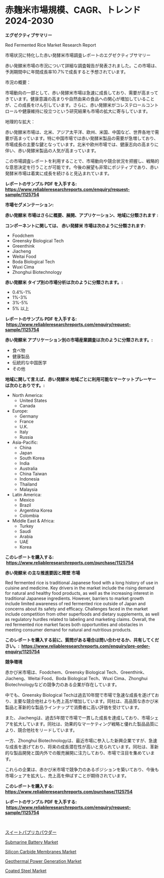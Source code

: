 <p><h1>赤麹米市場規模、CAGR、トレンド2024-2030</h1></p><p><strong>エグゼクティブサマリー</strong></p>
<p><p>Red Fermented Rice Market Research Report </p><p>市場状況に特化した赤い発酵米市場調査レポートのエグゼクティブサマリー</p><p>赤い発酵米市場の市況について詳細な調査報告が発表されました。この市場は、予測期間中に年間成長率10.7%で成長すると予想されています。</p><p>市況の概要：</p><p>市場動向の一部として、赤い発酵米市場は急速に成長しており、需要が高まってきています。健康意識の高まりや自然由来の食品への関心が増加していることが、この成長をけん引しています。さらに、赤い発酵米がコレステロールコントロールや健康維持に役立つという研究結果も市場の拡大に寄与しています。</p><p>地理的な拡大：</p><p>赤い発酵米市場は、北米、アジア太平洋、欧州、米国、中国など、世界各地で需要が高まっています。特に中国市場では赤い発酵米製品の需要が急増しており、市場成長の主要な鍵となっています。北米や欧州市場では、健康志向の高まりに伴い、赤い発酵米製品の人気が高まっています。</p><p>この市場調査レポートを利用することで、市場動向や競合状況を把握し、戦略的な意思決定を行うことが可能です。今後の展望も非常にポジティブであり、赤い発酵米市場は着実に成長を続けると見込まれています。</p></p>
<p><strong>レポートのサンプル PDF を入手する: <a href="https://www.reliableresearchreports.com/enquiry/request-sample/1125754">https://www.reliableresearchreports.com/enquiry/request-sample/1125754</a></strong></p>
<p><strong>市場セグメンテーション:</strong></p>
<p><strong> 赤い発酵米 市場はさらに概要、展開、アプリケーション、地域に分類されます :</strong></p>
<p><strong>コンポーネントに関しては、 赤い発酵米 市場は次のように分類されます: &nbsp;</strong></p>
<p><ul><li>Foodchem</li><li>Greensky Biological Tech</li><li>Greenthink</li><li>Jiacheng</li><li>Weitai Food</li><li>Boda Biological Tech</li><li>Wuxi Cima</li><li>Zhonghui Biotechnology</li></ul></p>
<p><strong> 赤い発酵米 タイプ別の市場分析は次のように分類されます。:</strong></p>
<p><ul><li>0.4%-1%</li><li>1%-3%</li><li>3%-5%</li><li>5% 以上</li></ul></p>
<p><strong>レポートのサンプル PDF を入手する: &nbsp;<a href="https://www.reliableresearchreports.com/enquiry/request-sample/1125754">https://www.reliableresearchreports.com/enquiry/request-sample/1125754</a></strong></p>
<p><strong> 赤い発酵米 アプリケーション別の市場産業調査は次のように分類されます。:</strong></p>
<p><ul><li>食べ物</li><li>健康製品</li><li>伝統的な中国医学</li><li>その他</li></ul></p>
<p><strong>地域に関して言えば、赤い発酵米 地域ごとに利用可能なマーケットプレーヤーは次のとおりです。:</strong></p>
<p><ul>
    <li>
        North America:
        <ul>
            <li>United States</li>
            <li>Canada</li>
        </ul>
    </li>
    <li>
        Europe:
        <ul>
            <li>Germany</li>
            <li>France</li>
            <li>U.K.</li>
            <li>Italy</li>
            <li>Russia</li>
        </ul>
    </li>
    <li>
        Asia-Pacific:
        <ul>
            <li>China</li>
            <li>Japan</li>
            <li>South Korea</li>
            <li>India</li>
            <li>Australia</li>
            <li>China Taiwan</li>
            <li>Indonesia</li>
            <li>Thailand</li>
            <li>Malaysia</li>
        </ul>
    </li>
    <li>
        Latin America:
        <ul>
            <li>Mexico</li>
            <li>Brazil</li>
            <li>Argentina Korea</li>
            <li>Colombia</li>
        </ul>
    </li>
    <li>
        Middle East & Africa:
        <ul>
            <li>Turkey</li>
            <li>Saudi</li>
            <li>Arabia</li>
            <li>UAE</li>
            <li>Korea</li>
        </ul>
    </li>
    </ul></p>
<p><strong>このレポートを購入する: &nbsp;<a href="https://www.reliableresearchreports.com/purchase/1125754">https://www.reliableresearchreports.com/purchase/1125754</a></strong></p>
<p><strong>赤い発酵米 の主な推進要因と障壁 市場</strong></p>
<p><p>Red fermented rice is traditional Japanese food with a long history of use in cuisine and medicine. Key drivers in the market include the rising demand for natural and healthy food products, as well as the increasing interest in traditional Japanese ingredients. However, barriers to market growth include limited awareness of red fermented rice outside of Japan and concerns about its safety and efficacy. Challenges faced in the market include competition from other superfoods and dietary supplements, as well as regulatory hurdles related to labeling and marketing claims. Overall, the red fermented rice market faces both opportunities and obstacles in meeting consumer demand for natural and nutritious products.</p></p>
<p><strong>このレポートを購入する前に、質問がある場合は問い合わせるか、共有してください。:&nbsp; <a href="https://www.reliableresearchreports.com/enquiry/pre-order-enquiry/1125754">https://www.reliableresearchreports.com/enquiry/pre-order-enquiry/1125754</a></strong></p>
<p><strong>競争環境</strong></p>
<p><p>赤かび米市場は、Foodchem、Greensky Biological Tech、Greenthink、Jiacheng、Weitai Food、Boda Biological Tech、Wuxi Cima、Zhonghui Biotechnologyなどの競争力のある企業が存在しています。 </p><p>中でも、Greensky Biological Techは過去10年間で市場で急速な成長を遂げており、主要な競合他社よりも売上高が増加しています。同社は、高品質な赤かび米製品と革新的な製品ラインナップで消費者に高い評価を受けています。</p><p>また、Jiachengは、過去5年間で市場で一貫した成長を達成しており、市場シェアを拡大しています。同社は、効果的なマーケティング戦略と優れた製品品質により、競合他社をリードしています。</p><p>一方、Zhonghui Biotechnologyは、最近市場に参入した新興企業ですが、急速な成長を遂げており、将来の成長潜在性が高いと見られています。同社は、革新的な製品開発と国内外での販売展開に注力しており、市場で注目を集めています。</p><p>これらの企業は、赤かび米市場で競争力のあるポジションを築いており、今後も市場シェアを拡大し、売上高を伸ばすことが期待されています。</p></p>
<p><strong>このレポートを購入する: &nbsp; <a href="https://www.reliableresearchreports.com/purchase/1125754">https://www.reliableresearchreports.com/purchase/1125754</a></strong></p>
<p><strong>レポートのサンプル PDF を入手する: &nbsp;<a href="https://www.reliableresearchreports.com/enquiry/request-sample/1125754">https://www.reliableresearchreports.com/enquiry/request-sample/1125754</a></strong><strong></strong></p>
<p>&nbsp;</p>
<p><p><a href="https://github.com/sghwr779811674/Market-Research-Report-List-1/blob/main/3587355189572.md">スイートパプリカパウダー</a></p><p><a href="https://view.publitas.com/reportprime-1/submarine-battery-market-provides-detailed-segmentation-of-this-market-based-on-type-application-and-region-and-forecast-for-the-period-from-2024-2031/">Submarine Battery Market</a></p><p><a href="https://thundering-castanet-c65.notion.site/Silicon-Carbide-Membranes-Market-Offers-Provide-Insightful-Data-for-the-Time-Period-from-2024-to-203-8021767f4e5a46359a7c96086735c62f">Silicon Carbide Membranes Market</a></p><p><a href="https://view.publitas.com/reportprime-1/decoding-the-geothermal-power-generation-market-a-deep-dive-into-the-latest-market-trends-market-segmentation-and-competitive-analysis/">Geothermal Power Generation Market</a></p><p><a href="https://github.com/lbird53714/Market-Research-Report-List-3/blob/main/coated-steel-market.md">Coated Steel Market</a></p></p>